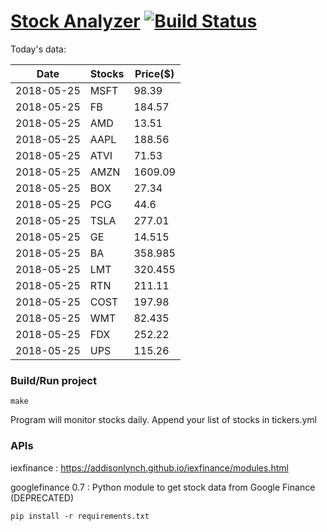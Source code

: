 # [Stock Analyzer](https://ogoyal.github.io/StockAnalyzer/) [![Build Status](https://travis-ci.org/ogoyal/StockAnalyzer.svg?branch=master)](https://travis-ci.org/ogoyal/StockAnalyzer)

Today's data:

| Date| Stocks| Price($) | 
| --- | --- | ---  | 
| 2018-05-25| MSFT| 98.39 | 
| 2018-05-25| FB| 184.57 | 
| 2018-05-25| AMD| 13.51 | 
| 2018-05-25| AAPL| 188.56 | 
| 2018-05-25| ATVI| 71.53 | 
| 2018-05-25| AMZN| 1609.09 | 
| 2018-05-25| BOX| 27.34 | 
| 2018-05-25| PCG| 44.6 | 
| 2018-05-25| TSLA| 277.01 | 
| 2018-05-25| GE| 14.515 | 
| 2018-05-25| BA| 358.985 | 
| 2018-05-25| LMT| 320.455 | 
| 2018-05-25| RTN| 211.11 | 
| 2018-05-25| COST| 197.98 | 
| 2018-05-25| WMT| 82.435 | 
| 2018-05-25| FDX| 252.22 | 
| 2018-05-25| UPS| 115.26 | 

### Build/Run project

```
make
```

Program will monitor stocks daily. Append your list of stocks in tickers.yml

### APIs
iexfinance : https://addisonlynch.github.io/iexfinance/modules.html

googlefinance 0.7 : Python module to get stock data from Google Finance (DEPRECATED)

```
pip install -r requirements.txt
```
